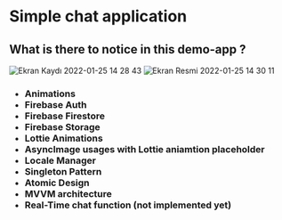 <h1> Simple chat application </h1>

<h2> What is there to notice in this demo-app ? </h2>

![Ekran Kaydı 2022-01-25 14 28 43](https://user-images.githubusercontent.com/89414084/150970776-8efc4a51-58f3-4ed0-b1fc-fd4aed2e980a.gif)
![Ekran Resmi 2022-01-25 14 30 11](https://user-images.githubusercontent.com/89414084/150971234-616fc48b-6431-42a3-833a-d0d2699d9d37.png)




<h3> 

<ul> 
 
<li>Animations</li>
<li>Firebase Auth</li>
<li>Firebase Firestore</li>
<li>Firebase Storage</li>
<li>Lottie Animations</li>
<li>AsyncImage usages with Lottie aniamtion placeholder</li>
<li>Locale Manager</li>
<li>Singleton Pattern</li>
<li>Atomic Design</li>
<li>MVVM architecture</li>
<li>Real-Time chat function (not implemented yet)</li>
  
  
  </ul>
  
  
  

</h3>





